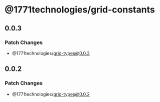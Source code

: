 # @1771technologies/grid-constants

## 0.0.3

### Patch Changes

- @1771technologies/grid-types@0.0.3

## 0.0.2

### Patch Changes

- @1771technologies/grid-types@0.0.2
